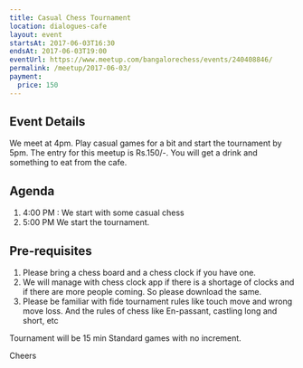 ```yaml
---
title: Casual Chess Tournament
location: dialogues-cafe
layout: event
startsAt: 2017-06-03T16:30
endsAt: 2017-06-03T19:00
eventUrl: https://www.meetup.com/bangalorechess/events/240408846/
permalink: /meetup/2017-06-03/
payment:
  price: 150
---
```

## Event Details
We meet at 4pm. Play casual games for a bit and start the tournament by 5pm. The entry for this meetup is Rs.150/-. You will get a drink and something to eat from the cafe.

## Agenda
1. 4:00 PM : We start with some casual chess
1. 5:00 PM We start the tournament.

## Pre-requisites
1. Please bring a chess board and a chess clock if you have one.
1. We will manage with chess clock app if there is a shortage of clocks and if there are more people coming. So please download the same.
1. Please be familiar with fide tournament rules like touch move and wrong move loss. And the rules of chess like En-passant, castling long and short, etc

Tournament will be 15 min Standard games with no increment.

Cheers

 
